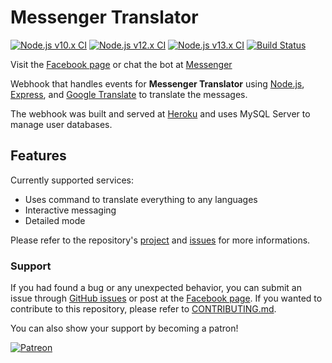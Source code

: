 
# Messenger Translator

[![Node.js v10.x CI](https://github.com/eidoriantan/messenger-translator/workflows/Node.js%20v10.x%20CI/badge.svg)](https://github.com/eidoriantan/messenger-translator/actions?query=workflow%3A%22Node.js+v10.x+CI%22)
[![Node.js v12.x CI](https://github.com/eidoriantan/messenger-translator/workflows/Node.js%20v12.x%20CI/badge.svg)](https://github.com/eidoriantan/messenger-translator/actions?query=workflow%3A%22Node.js+v12.x+CI%22)
[![Node.js v13.x CI](https://github.com/eidoriantan/messenger-translator/workflows/Node.js%20v13.x%20CI/badge.svg)](https://github.com/eidoriantan/messenger-translator/actions?query=workflow%3A%22Node.js+v13.x+CI%22)
[![Build Status](https://travis-ci.com/eidoriantan/messenger-translator.svg?token=Hk9gXA7HZjP174YVjdRu&branch=master)](https://travis-ci.com/eidoriantan/messenger-translator)

Visit the [Facebook page](https://fb.com/msgr.translator) or chat the bot at
[Messenger](https://m.me/msgr.translator)

Webhook that handles events for **Messenger Translator** using
[Node.js](https://nodejs.org), [Express](https://expressjs.com), and
[Google Translate](https://npmjs.com/package/google-translate-api-browser) to
translate the messages.

The webhook was built and served at [Heroku](https://heroku.com) and uses MySQL
Server to manage user databases.

## Features

Currently supported services:
 * Uses command to translate everything to any languages
 * Interactive messaging
 * Detailed mode

Please refer to the repository's
[project](https://github.com/eidoriantan/messenger-translator/projects) and
[issues](https://github.com/eidoriantan/messenger-translator/issues) for more
informations.

### Support
If you had found a bug or any unexpected behavior, you can submit an issue
through
[GitHub issues](https://github.com/eidoriantan/messenger-translator/issues) or
post at the [Facebook page](https://fb.com/msgr.translator). If you wanted to
contribute to this repository, please refer to
[CONTRIBUTING.md](https://github.com/eidoriantan/messenger-translator/blob/master/CONTRIBUTING.md).

You can also show your support by becoming a patron!

[![Patreon](https://c5.patreon.com/external/logo/become_a_patron_button.png)](https://www.patreon.com/eidoriantan)
